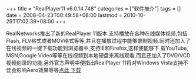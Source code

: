 +++
title = "RealPlayer11 v6.0.14.748"
categories = ["软件推介"]
tags = []
date = 2008-04-23T00:49:58+08:00
lastmod = 2010-10-29T17:02:39+08:00
+++



RealNetworks推出了新的RealPlayer 11版本.支持播放在各种在线媒体视频,包括Flash, FLV格式或者MOV格式等等,并且在播放过程中能够录制视频.同时还加入了在线视频的一键下载功能到浏览器中,支持IE和Firefox,这样便能够下 载YouTube, MSN,Google Video等等在线视频到本地硬盘来离线观看,而且还加入了DVD/VCD视频刻录的功能.另外官方声明中便指出RealPlayer 11将对Windows Vista支持不佳会影响Aero效果等等[点此 下载](http://software-dl.real.com/15e5b732fbe8ff34ca06/windows/installer/R41CND/RealPlayer11GOLD_cn.exe&down=yes)